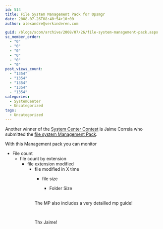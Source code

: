 ```yaml
---
id: 514
title: File System Management Pack for Opsmgr
date: 2008-07-26T08:40:54+10:00
author: alexandre@verkinderen.com

guid: /blogs/scom/archive/2008/07/26/file-system-management-pack.aspx
sc_member_order:
  - "0"
  - "0"
  - "0"
  - "0"
  - "0"
  - "0"
post_views_count:
  - "1354"
  - "1354"
  - "1354"
  - "1354"
  - "1354"
categories:
  - SystemCenter
  - Uncategorized
tags:
  - Uncategorized
---
```

Another winner of the <a href="http://systemcenterusergroup.org/blogs/administrator/archive/2008/07/22/announcement-final-category-winner-of-the-system-center-solutions-contest-management-pack.aspx" target="_blank">System Center Contest</a> is Jaime Correia who submitted the <a href="http://www.systemcenterusergroup.com/files/folders/contest/entry121.aspx" target="_blank">file system Management Pack</a>.

With this Management pack you can monitor 

  * File count 
      * file count by extension 
          * file extension modified 
              * file modified in X time 
                  * file size 
                      * Folder Size</ul> 
                    &nbsp;
                    
                    The MP also includes a very detailled mp guide!
                    
                    &nbsp;
                    
                    Thx Jaime!
